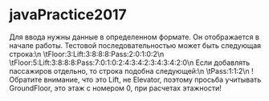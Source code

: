 # javaPractice2017

Для ввода нужны данные в определенном формате. Он отображается в начале работы. 
Тестовой последовательностью может быть следующая строка:\n
	\tFloor:3:Lift:3:8:8:8:Pass:2:0:1:0:2\n
	\tFloor:5:Lift:3:8:8:8:Pass:7:0:1:0:2:4:3:4:2:3:4:3:4:2:0\n
Если добавлять пассажиров отдельно, то строка подобна следующей:\n
	\tPass:1:1:2\n
!Обратите внимание, что это Lift, не Elevator, поэтому просьба учитывать GroundFloor, это этаж с номером 0, 
при расчетах этажности!